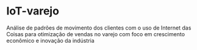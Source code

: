 # IoT-varejo
Análise de padrões de movimento dos clientes com o uso de Internet das Coisas para otimização de vendas no varejo com foco em crescimento econômico e inovação da indústria

